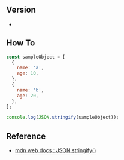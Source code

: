 ## Version
- 

## How To
```js
const sampleObject = [
  {
    name: 'a',
    age: 10,
  },
  {
    name: 'b',
    age: 20,
  },
];

console.log(JSON.stringify(sampleObject));
```

## Reference
- [mdn web docs : JSON.stringify()](https://developer.mozilla.org/en-US/docs/Web/JavaScript/Reference/Global_Objects/JSON/stringify)
